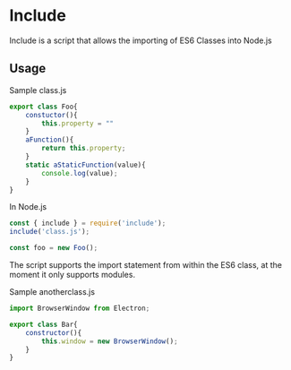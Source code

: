 # Include

Include is a script that allows the importing of ES6 Classes into Node.js

## Usage

Sample class.js

```javascript
export class Foo{
    constuctor(){
        this.property = ""
    }
    aFunction(){
        return this.property;
    }
    static aStaticFunction(value){
        console.log(value);
    }
}
```
In Node.js

```javascript
const { include } = require('include');
include('class.js');

const foo = new Foo();
```
The script supports the import statement from within the ES6 class, at the moment it only supports modules.

Sample anotherclass.js

```javascript
import BrowserWindow from Electron;

export class Bar{
    constructor(){
        this.window = new BrowserWindow();
    }
}
```


